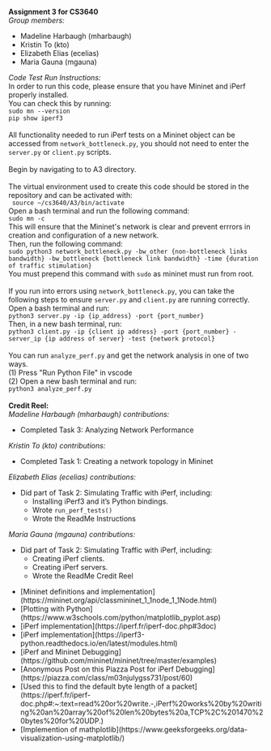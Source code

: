 <strong>Assignment 3 for CS3640</strong> <br>
<em>Group members:</em>
<ul>
<li>Madeline Harbaugh (mharbaugh)
<li> Kristin To (kto)
<li>Elizabeth Elias (ecelias)
<li>Maria Gauna (mgauna)
</ul>
<em>Code Test Run Instructions:</em> <br>
In order to run this code, please ensure that you have Mininet and iPerf properly installed. <br> 
You can check this by running: <br>
<code>sudo mn --version</code> <br>
<code>pip show iperf3</code> <br> <br>
All functionality needed to run iPerf tests on a Mininet object can be accessed from <code>network_bottleneck.py</code>, you should not need to enter the <code>server.py</code> or <code>client.py</code> scripts. <br> 
<br> Begin by navigating to to A3 directory. <br> <br>
The virtual environment used to create this code should be stored in the repository and can be activated with: <br>
<code> source ~/cs3640/A3/bin/activate </code> <br>
Open a bash terminal and run the following command: <br>
<code>sudo mn -c</code> <br>
This will ensure that the Mininet's network is clear and prevent errrors in creation and configuration of a new network.<br>
Then, run the following command: <br>
<code>sudo python3 network_bottleneck.py -bw_other {non-bottleneck links bandwidth} -bw_bottleneck {bottleneck link bandwidth} -time {duration of traffic stimulation}</code> <br> 
You must prepend this command with <code>sudo</code> as mininet must run from root. <br> <br>
If you run into errors using <code>network_bottleneck.py</code>, you can take the following steps to ensure <code>server.py</code> and <code>client.py</code> are running correctly. <br> 
Open a bash terminal and run: <br>
<code>python3 server.py -ip {ip_address} -port {port_number}</code> <br>
Then, in a new bash terminal, run: <br>
<code>python3 client.py -ip {client ip address} -port {port_number} -server_ip {ip address of server} -test {network protocol}</code> <br>
<br>
You can run <code>analyze_perf.py</code> and get the network analysis in one of two ways. <br>
(1) Press "Run Python File" in vscode <br>
(2) Open a new bash terminal and run: <br>
<code>python3 analyze_perf.py</code> <br> <br>
<strong>Credit Reel:</strong> <br>
<em>Madeline Harbaugh (mharbaugh) contributions:</em> <ul>
<li> Completed Task 3:  Analyzing Network Performance 
</ul>
<em>Kristin To (kto) contributions: </em> <ul>
<li> Completed Task 1:  Creating a network topology in Mininet
</ul>
<em>Elizabeth Elias (ecelias) contributions: </em> <ul>
<li> Did part of Task 2:  Simulating Traffic with iPerf, including: <ul>
<li> Installing iPerf3 and it’s Python bindings.
<li> Wrote <code>run_perf_tests()</code>
<li> Wrote the ReadMe Instructions
</ul>
</ul>
<em>Maria Gauna (mgauna) contributions: </em> <ul>
<li> Did part of Task 2: Simulating Traffic with iPerf, including: <ul>
<li> Creating iPerf clients. 
<li> Creating iPerf servers.
<li> Wrote the ReadMe Credit Reel
</ul>
</ul>

<ul>
<li> [Mininet definitions and implementation](https://mininet.org/api/classmininet_1_1node_1_1Node.html)
<li> [Plotting with Python](https://www.w3schools.com/python/matplotlib_pyplot.asp)
<li> [iPerf implementation](https://iperf.fr/iperf-doc.php#3doc)
<li> [iPerf implementation](https://iperf3-python.readthedocs.io/en/latest/modules.html)
<li> [iPerf and Mininet Debugging](https://github.com/mininet/mininet/tree/master/examples)
<li> [Anonymous Post on this Piazza Post for iPerf Debugging](https://piazza.com/class/m03njulygss731/post/60)
<li> [Used this to find the default byte length of a packet](https://iperf.fr/iperf-doc.php#:~:text=read%20or%20write.-,iPerf%20works%20by%20writing%20an%20array%20of%20len%20bytes%20a,TCP%2C%201470%20bytes%20for%20UDP.)
<li> [Implemention of mathplotlib](https://www.geeksforgeeks.org/data-visualization-using-matplotlib/)
</ul>